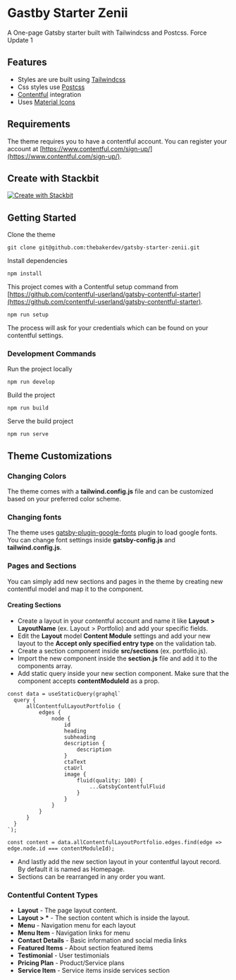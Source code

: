 # Gastby Starter Zenii
A One-page Gatsby starter built with Tailwindcss and  Postcss.
Force Update 1
## Features
- Styles are ure built using [Tailwindcss](https://tailwindcss.com/)
- Css styles use [Postcss](https://postcss.org/)
- [Contentful](https://www.contentful.com/) integration
- Uses [Material Icons](https://material.io/resources/icons/?style=baseline)

## Requirements
The theme requires you to have a contentful account. You can register your account at [https://www.contentful.com/sign-up/](https://www.contentful.com/sign-up/).

## Create with Stackbit

[![Create with Stackbit](https://assets.stackbit.com/badge/create-with-stackbit.svg)](https://app.stackbit.com/create?theme=https://github.com/thebakerdev/gatsby-starter-zenii&ssg=gatsby&cms=contentful)

## Getting Started
Clone the theme
```
git clone git@github.com:thebakerdev/gatsby-starter-zenii.git
```
Install dependencies
```
npm install
```
This project comes with a Contentful setup command from [https://github.com/contentful-userland/gatsby-contentful-starter](https://github.com/contentful-userland/gatsby-contentful-starter).
```
npm run setup
```
The process will ask for your credentials which can be found on your contentful settings. 
### Development Commands
Run the project locally
```
npm run develop
```
Build the project
```
npm run build
```
Serve the build project
```
npm run serve
```
## Theme Customizations

### Changing Colors

The theme comes with a **tailwind.config.js** file and can be customized based on your preferred color scheme.

### Changing fonts

The theme uses [gatsby-plugin-google-fonts](https://www.gatsbyjs.com/plugins/gatsby-plugin-google-fonts/) plugin to load google fonts. You can change font settings inside **gatsby-config.js** and **tailwind.config.js**.

### Pages and Sections

You can simply add new sections and pages in the theme by creating new contentful model and map it to the component.

#### Creating Sections

- Create a layout in your contentful account and name it like **Layout > LayoutName** (ex. Layout > Portfolio) and add your specific fields.
- Edit the **Layout** model **Content Module** settings and add your new layout to the **Accept only specified entry type** on the validation tab.
- Create a section component inside **src/sections** (ex. portfolio.js).
- Import the new component inside the **section.js** file and add it to the components array.   
- Add static query inside your new section component. Make sure that the component accepts **contentModuleId** as a prop.
```
const data = useStaticQuery(graphql`
  query {
      allContentfulLayoutPortfolio {
          edges {
              node {
                  id
                  heading
                  subheading
                  description {
                      description
                  }
                  ctaText
                  ctaUrl
                  image {
                      fluid(quality: 100) {
                          ...GatsbyContentfulFluid
                      }
                  }
              }
          }
      }
  }
`);

const content = data.allContentfulLayoutPortfolio.edges.find(edge => edge.node.id === contentModuleId);
```
- And lastly add the new section layout in your contentful layout record. By default it is named as Homepage.
- Sections can be rearranged in any order you want.

### Contentful Content Types
- **Layout** - The page layout content.
- **Layout > &ast;** - The section content which is inside the layout.
- **Menu** - Navigation menu for each layout
- **Menu Item** - Navigation links for menu
- **Contact Details** - Basic information and social media links
- **Featured Items** - About section featured items
- **Testimonial** - User testimonials
- **Pricing Plan** - Product/Service plans
- **Service Item** - Service items inside services section 
